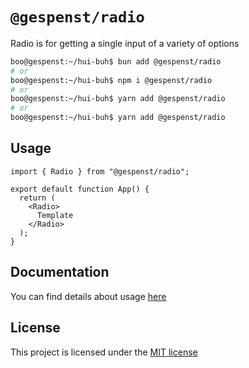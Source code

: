 # `@gespenst/radio`

Radio is for getting a single input of a variety of options

```sh
boo@gespenst:~/hui-buh$ bun add @gespenst/radio
# or
boo@gespenst:~/hui-buh$ npm i @gespenst/radio
# or
boo@gespenst:~/hui-buh$ yarn add @gespenst/radio
# or
boo@gespenst:~/hui-buh$ yarn add @gespenst/radio
```

## Usage

```tsx
import { Radio } from "@gespenst/radio";

export default function App() {
  return (
    <Radio>
      Template
    </Radio>
  );
}
```

## Documentation

You can find details about usage
[here](https://docs-placeholder/docs/components/radio)

## License

This project is licensed under the
[MIT license](https://opensource.org/license/mit)
